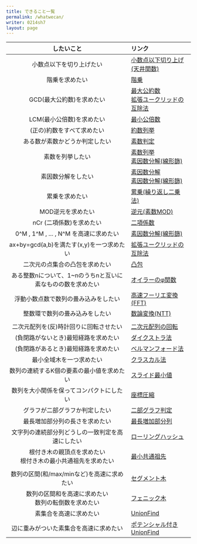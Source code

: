 ```yaml
---
title: できること一覧
permalink: /whatwecan/
writer: 0214sh7
layout: page
---
```


| したいこと | リンク |
| :---: | :--- |
| 小数点以下を切り上げたい | [小数点以下切り上げ(天井関数)](../posts/basic-math#小数点以下切り上げ天井関数) |
| 階乗を求めたい | [階乗](../posts/basic-math#階乗) |
| GCD(最大公約数)を求めたい | [最大公約数](../posts/basic-math#最大公約数) <br> [拡張ユークリッドの互除法](../posts/bezout-coef) |
| LCM(最小公倍数)を求めたい | [最小公倍数](../posts/basic-math#最小公倍数) |
| (正の)約数をすべて求めたい | [約数列挙](../posts/basic-math#約数列挙) |
| ある数が素数かどうか判定したい | [素数判定](../posts/basic-math#素数判定) |
| 素数を列挙したい | [素数列挙](../posts/basic-math#素数列挙) <br> [素因数分解(線形篩)](../posts/sieve)|
| 素因数分解をしたい | [素因数分解](../posts/basic-math#素因数分解) <br> [素因数分解(線形篩)](../posts/sieve) |
| 累乗を求めたい | [累乗(繰り返し二乗法)](../posts/basic-math#累乗繰り返し二乗法) |
| MOD逆元を求めたい | [逆元(素数MOD)](../posts/basic-math#逆元素数mod) |
| nCr (二項係数)を求めたい | [二項係数](../posts/binomial-coefficient) |
| 0^M , 1^M , ... , N^M を高速に求めたい | [素因数分解(線形篩)](../posts/sieve) |
| ax+by=gcd(a,b)を満たす(x,y)を一つ求めたい | [拡張ユークリッドの互除法](../posts/bezout-coef) |
| 二次元の点集合の凸包を求めたい | [凸包](../posts/convexhull) |
| ある整数nについて、1~nのうちnと互いに素なものの数を求めたい | [オイラーのφ関数](../posts/totient) |
| 浮動小数点数で数列の畳み込みをしたい | [高速フーリエ変換(FFT)](../posts/fft) |
| 整数環で数列の畳み込みをしたい | [数論変換(NTT)](../posts/ntt) |
|  |  |
| 二次元配列を(反)時計回りに回転させたい | [二次元配列の回転](../posts/vector2d-rotate) |
| (負閉路がないとき)最短経路を求めたい | [ダイクストラ法](../posts/dijkstra) |
| (負閉路があるとき)最短経路を求めたい | [ベルマンフォード法](../posts/bellmanford) |
| 最小全域木を一つ求めたい | [クラスカル法](../posts/kruskal) |
| 数列の連続するK個の要素の最小値を求めたい | [スライド最小値](../posts/slideminimum) |
| 数列を大小関係を保ってコンパクトにしたい | [座標圧縮](../posts/compress) |
| グラフが二部グラフか判定したい | [二部グラフ判定](../posts/bipartite) |
| 最長増加部分列の長さを求めたい | [最長増加部分列](../posts/lis) |
| 文字列の連続部分列どうしの一致判定を高速にしたい | [ローリングハッシュ](../posts/rollinghash) |
| 根付き木の親頂点を求めたい <br> 根付き木の最小共通祖先を求めたい | [最小共通祖先](../posts/lowest-common-ancestor) |
|  |  |
| 数列の区間(和/max/minなど)を高速に求めたい | [セグメント木](../posts/segmenttree) |
| 数列の区間和を高速に求めたい <br> 数列の転倒数を求めたい | [フェニック木](../posts/fenwicktree) |
| 素集合を高速に求めたい | [UnionFind](../posts/unionfind) |
| 辺に重みがついた素集合を高速に求めたい | [ポテンシャル付きUnionFind](../posts/pot-unionfind) |

